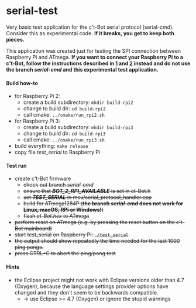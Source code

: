 # serial-test
Very basic test application for the c't-Bot serial protocol (serial-cmd). Consider this as experimental code. **If it breaks, you get to keep both pieces.**

This application was created just for testing the SPI connection between Raspberry Pi and ATmega. **If you want to connect your Raspberry Pi to a c't-Bot, follow the instructions described in [1] and [2] instead and do not use the branch *serial-cmd* and this experimental test application.**

#### Build how-to
* for Raspberry Pi 2:
  * create a build subdirectory: <code>mkdir build-rpi2</code>
  * change to build dir: <code>cd build-rpi2</code>
  * call cmake: <code>../cmake/run_rpi2.sh</code>
* for Raspberry Pi 3:
  * create a build subdirectory: <code>mkdir build-rpi3</code>
  * change to build dir: <code>cd build-rpi3</code>
  * call cmake: <code>../cmake/run_rpi3.sh</code>
* build everything: <code>make release</code>
* copy file *test_serial* to Raspberry Pi

#### Test run
* create c't-Bot firmware
  * ~~check out branch *serial-cmd*~~
  * ~~ensure that ***BOT_2_RPI_AVAILABLE*** is set in ct-Bot.h~~
  * ~~set ***TEST_SERIAL*** in mcu/serial_protocol_handler.cpp~~
  * ~~build for ATmega1284P (**the branch *serial-cmd* does not work for Linux, macOS, RPi or Windows!**)~~
  * ~~flash *ct-Bot.hex* to ATmega~~
* ~~perform reset on ATmega (e.g. by pressing the reset button on the c't-Bot mainboard)~~
* ~~start test_serial on Raspberry Pi: <code>./test_serial</code>~~
* ~~the output should show repeatedly the time needed for the last 1000 ping pongs.~~
* ~~press CTRL+C to abort the ping/pong test~~

#### Hints
* the Eclipse project might not work with Eclipse versions older than 4.7 (Oxygen), because the language settings provider options have changed and they don't seem to be backwards compatible.
  * -> use Eclipse >= 4.7 (Oxygen) or ignore the stupid warnings


[1]: https://www.heise.de/ct/projekte/machmit/ctbot/wiki/RaspberryPi#Low-levelBot-CodefürATmega
[2]: https://www.heise.de/ct/projekte/machmit/ctbot/wiki/RaspberryPi#High-levelBot-CodefürARM
